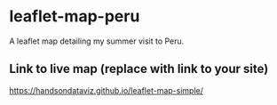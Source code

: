 # leaflet-map-peru
A leaflet map detailing my summer visit to Peru.

## Link to live map (replace with link to your site)
https://handsondataviz.github.io/leaflet-map-simple/

